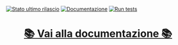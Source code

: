 [![Stato ultimo rilascio](https://github.com/LukeSavefrogs/danea-easyfatt/actions/workflows/release.yml/badge.svg)](https://github.com/LukeSavefrogs/danea-easyfatt/actions/workflows/release.yml) 
[![Documentazione](https://github.com/LukeSavefrogs/danea-easyfatt/actions/workflows/documentation.yml/badge.svg)](https://github.com/LukeSavefrogs/danea-easyfatt/actions/workflows/documentation.yml)
[![Run tests](https://github.com/LukeSavefrogs/danea-easyfatt/actions/workflows/run-tests.yml/badge.svg)](https://github.com/LukeSavefrogs/danea-easyfatt/actions/workflows/run-tests.yml)

<div align=center>
<h1><a href="https://lukesavefrogs.github.io/danea-easyfatt/">📚 Vai alla documentazione 📚</a></h2>
</div>